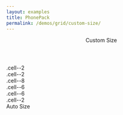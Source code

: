 ```yaml
---
layout: examples
title: PhonePack
permalink: /demos/grid/custom-size/
---
```


<header class="header header--shadow">
      <div class="header__title">Custom Size</div>
</header>
    
<section class="content has-header">
<div class="row row--gutters">
            <div class="cell cell--2">
                <div class="Demo">.cell--2</div>
            </div>
            <div class="cell cell--2">
                <div class="Demo">.cell--2</div>
            </div>
            <div class="cell cell--8">
                <div class="Demo">.cell--8</div>
            </div>
        </div>
        <div class="row row--gutters">
            <div class="cell cell--6">
                <div class="Demo">.cell--6</div>
            </div>
            <div class="cell cell--6">
                <div class="Demo">.cell--6</div>
            </div>
        </div>
        <div class="row row--gutters">
            <div class="cell cell--2">
                <div class="Demo">.cell--2</div>
            </div>
            <div class="cell">
                <div class="Demo">Auto Size</div>
            </div>
        </div>
</section>
  

      